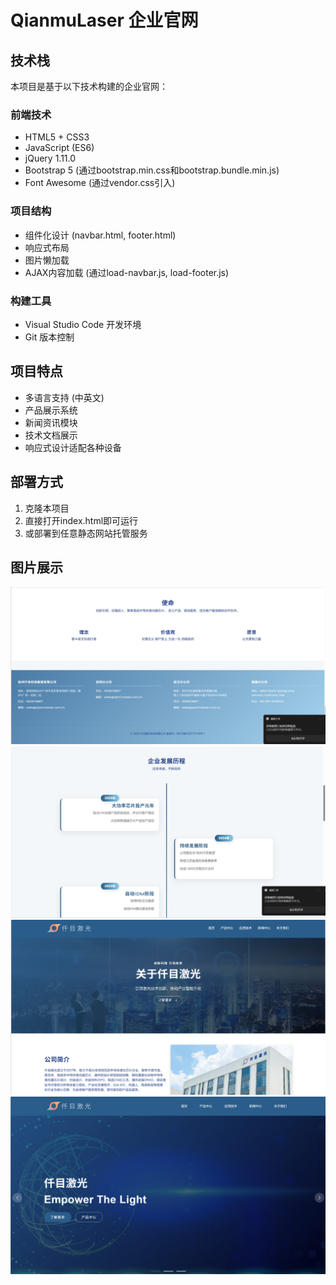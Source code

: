 # QianmuLaser 企业官网

## 技术栈

本项目是基于以下技术构建的企业官网：

### 前端技术
- HTML5 + CSS3
- JavaScript (ES6)
- jQuery 1.11.0
- Bootstrap 5 (通过bootstrap.min.css和bootstrap.bundle.min.js)
- Font Awesome (通过vendor.css引入)

### 项目结构
- 组件化设计 (navbar.html, footer.html)
- 响应式布局
- 图片懒加载
- AJAX内容加载 (通过load-navbar.js, load-footer.js)

### 构建工具
- Visual Studio Code 开发环境
- Git 版本控制

## 项目特点
- 多语言支持 (中英文)
- 产品展示系统
- 新闻资讯模块
- 技术文档展示
- 响应式设计适配各种设备

## 部署方式
1. 克隆本项目
2. 直接打开index.html即可运行
3. 或部署到任意静态网站托管服务

## 图片展示
![alt text](<assets/屏幕截图 2025-07-09 094825.png>)
 ![alt text](<assets/屏幕截图 2025-07-09 094816.png>) 
 ![alt text](<assets/屏幕截图 2025-07-09 094806.png>) 
 ![alt text](<assets/屏幕截图 2025-07-09 094752.png>)

